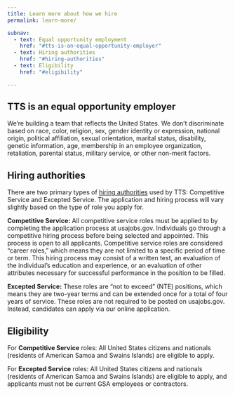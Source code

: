 ```yaml
---
title: Learn more about how we hire
permalink: learn-more/

subnav:
  - text: Equal opportunity employment
    href: "#tts-is-an-equal-opportunity-employer"
  - text: Hiring authorities
    href: "#hiring-authorities"
  - text: Eligibility
    href: "#eligibility"

---
```


## TTS is an equal opportunity employer

We’re building a team that reflects the United States. We don’t
discriminate based on race, color, religion, sex, gender identity or
expression, national origin, political affiliation, sexual orientation,
marital status, disability, genetic information, age, membership in an
employee organization, retaliation, parental status, military service,
or other non-merit factors.

## Hiring authorities

There are two primary types of [hiring
authorities](https://www.usajobs.gov/Help/working-in-government/service/)
used by TTS: Competitive Service and Excepted Service. The application
and hiring process will vary slightly based on the type of role you
apply for.

**Competitive Service:** All competitive service roles must be applied
to by completing the application process at usajobs.gov. Individuals go
through a competitive hiring process before being selected and
appointed. This process is open to all applicants. Competitive service
roles are considered “career roles,” which means they are not limited to
a specific period of time or term. This hiring process may consist of a
written test, an evaluation of the individual’s education and
experience, or an evaluation of other attributes necessary for
successful performance in the position to be filled.

**Excepted Service:** These roles are “not to exceed” (NTE) positions,
which means they are two-year terms and can be extended once for a total
of four years of service. These roles are not required to be posted on
usajobs.gov. Instead, candidates can apply via our online application.

## Eligibility

For **Competitive Service** roles: All United States citizens and
nationals (residents of American Samoa and Swains Islands) are eligible
to apply.

For **Excepted Service** roles: All United States citizens and nationals
(residents of American Samoa and Swains Islands) are eligible to apply,
and applicants must not be current GSA employees or contractors.
